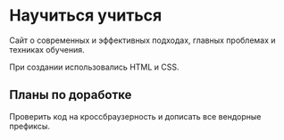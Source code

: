 # Научиться учиться

Сайт о современных и эффективных подходах,
главных проблемах и техниках обучения.

При создании использовались HTML и CSS.

## Планы по доработке
Проверить код на кроссбраузерность и дописать все вендорные префиксы.

